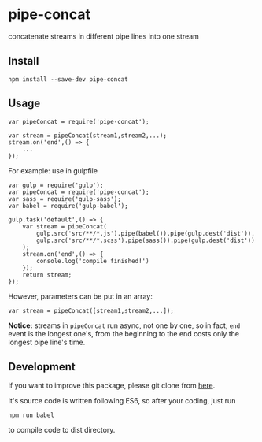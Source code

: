 # pipe-concat

concatenate streams in different pipe lines into one stream

## Install

```
npm install --save-dev pipe-concat
```

## Usage

```
var pipeConcat = require('pipe-concat');

var stream = pipeConcat(stream1,stream2,...);
stream.on('end',() => {
	...
});
```

For example: use in gulpfile

```
var gulp = require('gulp');
var pipeConcat = require('pipe-concat');
var sass = require('gulp-sass');
var babel = require('gulp-babel');

gulp.task('default',() => {
	var stream = pipeConcat(
		gulp.src('src/**/*.js').pipe(babel()).pipe(gulp.dest('dist')),
		gulp.src('src/**/*.scss').pipe(sass()).pipe(gulp.dest('dist'))
	);
	stream.on('end',() => {
		console.log('compile finished!')
	});
	return stream;
});
```

However, parameters can be put in an array:

```
var stream = pipeConcat([stream1,stream2,...]);
```

**Notice:** streams in `pipeConcat` run async, not one by one, so in fact, `end` event is the longest one's, from the beginning to the end costs only the longest pipe line's time.

## Development

If you want to improve this package, please git clone from [here](https://github.com/tangshuang/pipe-concat).

It's source code is written following ES6, so after your coding, just run

```
npm run babel
```

to compile code to dist directory.
